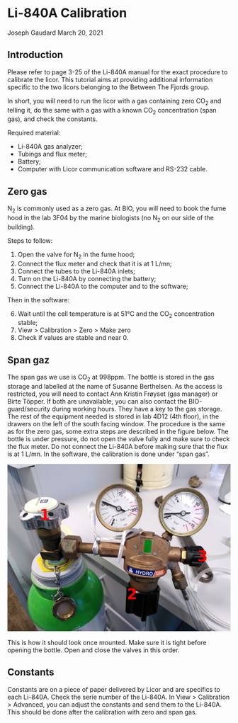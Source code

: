 Li-840A Calibration
================
Joseph Gaudard
March 20, 2021

## Introduction

Please refer to page 3-25 of the Li-840A manual for the exact procedure
to calibrate the licor. This tutorial aims at providing additional
information specific to the two licors belonging to the Between The
Fjords group.

In short, you will need to run the licor with a gas containing zero
CO<sub>2</sub> and telling it, do the same with a gas with a known
CO<sub>2</sub> concentration (span gas), and check the constants.

Required material:

- Li-840A gas analyzer;
- Tubings and flux meter;
- Battery;
- Computer with Licor communication software and RS-232 cable.

## Zero gas

N<sub>2</sub> is commonly used as a zero gas. At BIO, you will need to
book the fume hood in the lab 3F04 by the marine biologists (no
N<sub>2</sub> on our side of the building).

Steps to follow:

1.  Open the valve for N<sub>2</sub> in the fume hood;
2.  Connect the flux meter and check that it is at 1 L/mn;
3.  Connect the tubes to the Li-840A inlets;
4.  Turn on the Li-840A by connecting the battery;
5.  Connect the Li-840A to the computer and to the software;

Then in the software:

6.  Wait until the cell temperature is at 51°C and the CO<sub>2</sub>
    concentration stable;
7.  View \> Calibration \> Zero \> Make zero
8.  Check if values are stable and near 0.

## Span gaz

The span gas we use is CO<sub>2</sub> at 998ppm. The bottle is stored in
the gas storage and labelled at the name of Susanne Berthelsen. As the
access is restricted, you will need to contact Ann Kristin Frøyset (gas
manager) or Birte Töpper. If both are unavailable, you can also contact
the BIO-guard/security during working hours. They have a key to the gas
storage. The rest of the equipment needed is stored in lab 4D12 (4th
floor), in the drawers on the left of the south facing window. The
procedure is the same as for the zero gas, some extra steps are
described in the figure below. The bottle is under pressure, do not open
the valve fully and make sure to check the flux meter. Do not connect
the Li-840A before making sure that the flux is at 1 L/mn. In the
software, the calibration is done under “span gas”.

![spangas](co2.jpg)

<figcaption>
This is how it should look once mounted. Make sure it is tight before
opening the bottle. Open and close the valves in this order.
</figcaption>

## Constants

Constants are on a piece of paper delivered by Licor and are specifics
to each Li-840A. Check the serie number of the Li-840A. In View \>
Calibration \> Advanced, you can adjust the constants and send them to
the Li-840A. This should be done after the calibration with zero and
span gas.
